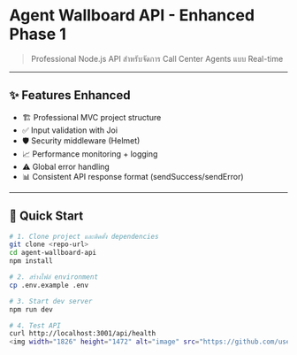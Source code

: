# Agent Wallboard API - Enhanced Phase 1

> Professional Node.js API สำหรับจัดการ Call Center Agents แบบ Real-time

---

## ✨ Features Enhanced

- 🏗️ Professional MVC project structure  
- ✅ Input validation with Joi
- 🛡️ Security middleware (Helmet)
- 📈 Performance monitoring + logging
- ⚠️ Global error handling
- 📊 Consistent API response format (sendSuccess/sendError)

---

## 🚀 Quick Start

```bash
# 1. Clone project และติดตั้ง dependencies
git clone <repo-url>
cd agent-wallboard-api
npm install

# 2. สร้างไฟล์ environment
cp .env.example .env

# 3. Start dev server
npm run dev

# 4. Test API
curl http://localhost:3001/api/health
<img width="1826" height="1472" alt="image" src="https://github.com/user-attachments/assets/489d91a3-2aaf-4558-96c6-a7c1e169e004" />
